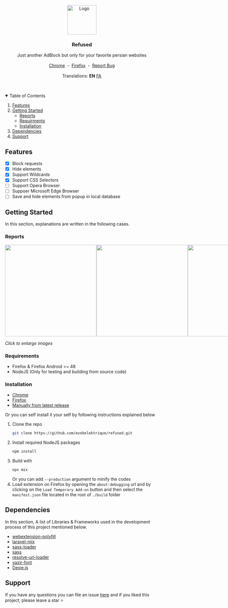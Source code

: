 <br />
<p align="center">
  <a href="https://github.com/evokelektrique/refused">
    <img src="./src/resources/images/96.png?raw=true" alt="Logo" width="96" height="96">
  </a>

  <h3 align="center">Refused</h3>

  <p align="center">
    Just another AdBlock but only for your favorite persian websites
    <br />
    <br />
    <a href="https://chrome.google.com/webstore/detail/refused/omeglkgaklnjheplmjmmcgodhcnjckdf" title="Download for Chrome">Chrome</a>
    &nbsp;-&nbsp;
    <a href="https://addons.mozilla.org/en-US/firefox/addon/refused/" title="Download for Firefox">Firefox</a>
    &nbsp;-&nbsp;  
    <a href="https://github.com/evokelektrique/refused/issues">Report Bug</a>
    <br />
    <br />
    Translations:
    <b>EN</b>
    <a href="https://github.com/evokelektrique/refused/blob/master/README_FA.md">FA</a>
  </p>
</p>

<br />
<br />

<!-- TABLE OF CONTENTS -->
<details open="open">
  <summary>Table of Contents</summary>
  <ol>
    <li><a href="#features">Features</a></li>
    <li>
      <a href="#getting-started">Getting Started</a>
      <ul>
        <li><a href="#reports">Reports</a></li>
        <li><a href="#requirments">Requirments</a></li>
        <li><a href="#installation">Installation</a></li>
      </ul>
    </li>
    <li><a href="#dependencies">Dependencies</a></li>
    <li><a href="#support">Support</a></li>
  </ol>
</details>

<!-- FEATURES -->
## Features

  - [X] Block requests
  - [X] Hide elements
  - [X] Support Wildcards
  - [X] Support CSS Selectors
  - [ ] Support Opera Browser
  - [ ] Suppoer Microsoft Edge Browser
  - [ ] Save and hide elements from popup in local database

<!-- GETTING STARTED -->
## Getting Started

In this section, explanations are written in the following cases.

### Reports

<div style="display:flex">
  <img src="https://github.com/evokelektrique/refused/blob/master/data/charts/chart_data_usage_en.png?raw=true" width="300">
  <img src="https://github.com/evokelektrique/refused/blob/master/data/charts/chart_requests_en.png?raw=true" width="300">
  <img src="https://github.com/evokelektrique/refused/blob/master/data/charts/chart_seconds_en.png?raw=true" width="300">
</div>

*Click to enlarge images*

### Requirements
- Firefox & Firefox Android >= 48
- NodeJS (Only for testing and building from source code)

### Installation
- [Chrome](https://chrome.google.com/webstore/detail/refused/omeglkgaklnjheplmjmmcgodhcnjckdf)
- [Firefox](https://addons.mozilla.org/en-US/firefox/addon/refused/)
- [Manually from latest release](https://github.com/evokelektrique/refused/releases/latest)

Or you can self install it your self by following instructions explained below
1. Clone the repo
   ```sh
   git clone https://github.com/evokelektrique/refused.git
   ```
2. Install required NodeJS packages
   ```sh
   npm install
   ```
3. Build with
   ```sh
   npx mix
   ```
   Or you can add `--production` argument to minify the codes
4. Load extension on Firefox by opening the `about:debugging` url and by clicking on the `Load Temporary Add-on` button and then select the `manifest.json` file located in the root of `./build` folder

## Dependencies
In this section, A list of Libraries & Frameworks used in the development process of this project mentioned below.
* [webextension-polyfill](https://github.com/mozilla/webextension-polyfill)
* [laravel-mix](https://laravel-mix.com)
* [sass-loader](https://www.npmjs.com/package/sass-loader)
* [sass](https://www.npmjs.com/package/sass)
* [resolve-url-loader](https://www.npmjs.com/package/resolve-url-loader)
* [vazir-font](https://github.com/rastikerdar/vazir-font)
* [Dexie.js](https://github.com/dfahlander/Dexie.js)
  
<!-- Support -->
## Support
If you have any questions you can file an issue [here](https://github.com/evokelektrique/refused/issues) and if you liked this project, please leave a star ⭐
